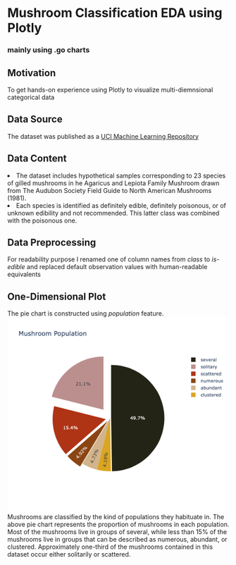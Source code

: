 # Mushroom Classification EDA using Plotly 
### mainly using .go charts

## Motivation
To get hands-on experience using Plotly to visualize multi-diemnsional categorical data

## Data Source
The dataset was published as a [UCI Machine Learning Repository](https://archive.ics.uci.edu/ml/datasets/mushroom)

## Data Content
<li>The dataset includes hypothetical samples corresponding to 23 species of gilled mushrooms in he Agaricus and Lepiota Family Mushroom drawn from The Audubon Society Field Guide to North American Mushrooms (1981).</li>
<li>Each species is identified as definitely edible, definitely poisonous, or of unknown edibility and not recommended. This latter class was combined with the poisonous one.</li>

## Data Preprocessing 
For readability purpose I renamed one of column names from <i>class</i> to <i>is-edible</i> and replaced default observation values with human-readable equivalents

## One-Dimensional Plot
The pie chart is constructed using <i>population</i> feature.
![Mushroom Population Pie Chart](Images/newplot.png)
Mushrooms are classified by the kind of populations they habituate in. The above pie chart represents the proportion of mushrooms in each population. Most of the mushrooms live in groups of several, while less than 15% of the mushrooms live in groups that can be described as numerous, abundant, or clustered. Approximately one-third of the mushrooms contained in this dataset occur either solitarily or scattered.
